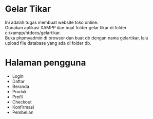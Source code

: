 # Gelar Tikar
Ini adalah tugas membuat website toko online. <br>
Gunakan aplikasi XAMPP dan buat folder gelar tikar di folder c:/xampp/htdocs/gelartikar.<br>
Buka phpmyadmin di browser dan buat db dengan nama gelartikar, lalu upload file database yang ada di folder db.<br>

# Halaman pengguna
+ Login
+ Daftar
+ Beranda <br>
+ Produk <br>
+ Profil <br>
+ Checkout <br>
+ Konfirmasi <br>
+ Pembelian <br>

